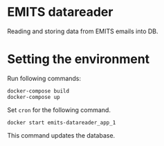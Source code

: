 # EMITS datareader

Reading and storing data from EMITS emails into DB.

# Setting the environment

Run following commands:
```
docker-compose build
docker-compose up
```

Set `cron` for the following command.
```
docker start emits-datareader_app_1
```
This command updates the database.
